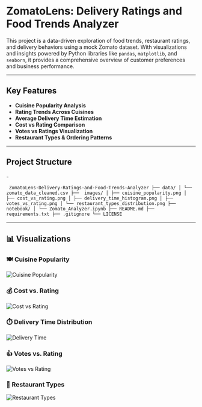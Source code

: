 #  ZomatoLens: Delivery Ratings and Food Trends Analyzer

This project is a data-driven exploration of food trends, restaurant ratings, and delivery behaviors using a mock Zomato dataset. With visualizations and insights powered by Python libraries like `pandas`,
`matplotlib`, and `seaborn`, it provides a comprehensive overview of customer preferences and business performance.

---

##  Key Features

- **Cuisine Popularity Analysis**
- **Rating Trends Across Cuisines**
- **Average Delivery Time Estimation**
- **Cost vs Rating Comparison**
- **Votes vs Ratings Visualization**
- **Restaurant Types & Ordering Patterns**

---
## Project Structure


 -<pre> ```  ZomatoLens-Delivery-Ratings-and-Food-Trends-Analyzer ├── data/ │ └── zomato_data_cleaned.csv ├──  images/ │ ├── cuisine_popularity.png │ ├── cost_vs_rating.png │ ├── delivery_time_histogram.png │ ├── votes_vs_rating.png
 │ └── restaurant_types_distribution.png ├──  notebook/ │ └── Zomato_Analyzer.ipynb ├── README.md ├── requirements.txt ├── .gitignore └── LICENSE ``` </pre>

---
## 📊 Visualizations

### 🍽️ Cuisine Popularity
![Cuisine Popularity](plots/cuisine_popularity.png)

### 💰 Cost vs. Rating
![Cost vs Rating](plots/cost_vs_rating.png)

### ⏱️ Delivery Time Distribution
![Delivery Time](plots/delivery_time_hist.png)

### 👍 Votes vs. Rating
![Votes vs Rating](plots/votes_vs_rating.png)

### 🏪 Restaurant Types
![Restaurant Types](plots/restaurant_types.png)


